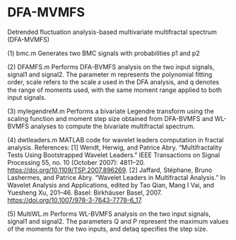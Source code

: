 # DFA-MVMFS
Detrended fluctuation analysis-based multivariate multifractal spectrum (DFA-MVMFS)

(1) bmc.m
Generates two BMC signals with probabilities  p1 and p2

(2) DFAMFS.m
Performs DFA-BVMFS analysis on the two input signals, signal1 and signal2. The parameter m represents the polynomial fitting order, scale refers to the scale 𝑠 used in the DFA analysis, and q denotes the range of moments used, with the same moment range applied to both input signals.

(3) mylegendreM.m
Performs a bivariate Legendre transform using the scaling function and moment step size obtained from DFA-BVMFS and WL-BVMFS analyses to compute the bivariate multifractal spectrum.

(4) dwtleaders.m
MATLAB code for wavelet leaders computation in fractal analysis. References:
[1] Wendt, Herwig, and Patrice Abry. “Multifractality Tests Using Bootstrapped Wavelet Leaders.” IEEE Transactions on Signal Processing 55, no. 10 (October 2007): 4811–20. https://doi.org/10.1109/TSP.2007.896269.
[2] Jaffard, Stéphane, Bruno Lashermes, and Patrice Abry. “Wavelet Leaders in Multifractal Analysis.” In Wavelet Analysis and Applications, edited by Tao Qian, Mang I Vai, and Yuesheng Xu, 201–46. Basel: Birkhäuser Basel, 2007. https://doi.org/10.1007/978-3-7643-7778-6_17.

(5) MultiWL.m
Performs WL-BVMFS analysis on the two input signals, signal1 and signal2. The parameters Q and P represent the maximum values of the moments for the two inputs, and detaq specifies the step size.
